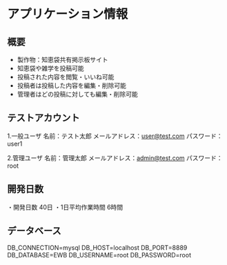 # アプリケーション情報
## 概要
- 製作物：知恵袋共有掲示板サイト
- 知恵袋や雑学を投稿可能
- 投稿された内容を閲覧・いいね可能
- 投稿者は投稿した内容を編集・削除可能
- 管理者はどの投稿に対しても編集・削除可能

## テストアカウント
1.一般ユーザ
名前：テスト太郎
メールアドレス：user@test.com
パスワード：user1

2.管理ユーザ
名前：管理太郎
メールアドレス：admin@test.com
パスワード：root

## 開発日数
・開発日数 40日
・1日平均作業時間 6時間

## データベース
DB_CONNECTION=mysql
DB_HOST=localhost
DB_PORT=8889
DB_DATABASE=EWB
DB_USERNAME=root
DB_PASSWORD=root
